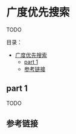 # 广度优先搜索

TODO

目录：

- [广度优先搜索](#广度优先搜索)
  - [part 1](#part-1)
  - [参考链接](#参考链接)

## part 1

TODO

## 参考链接

